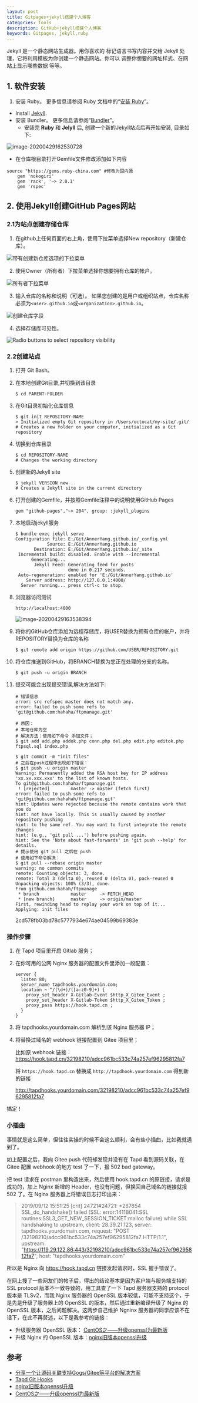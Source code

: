 ```yaml
---
layout: post
title: Gitpages+jekyll搭建个人博客
categories: Tools
description: GitHub+jekyll搭建个人博客
keywords: Gitpages, jekyll,ruby
---
```


Jekyll 是一个静态网站生成器。用你喜欢的 标记语言书写内容并交给 Jekyll 处理，它将利用模板为你创建一个静态网站。你可以 调整你想要的网址样式、在网站上显示哪些数据 等等。

## 1. 软件安装

1. 安装 Ruby。 更多信息请参阅 Ruby 文档中的“[安装 Ruby](https://www.ruby-lang.org/en/documentation/installation/)”。

- Install [Jekyll](https://jekyllrb.com/docs/installation/).
- 安装 Bundler。 更多信息请参阅“[Bundler](https://bundler.io/)”。
  - 安装完 **Ruby** 和 **Jelyll** 后, 创建一个新的Jekyll站点后再开始安装, 目录如下:

![image-20200429162530728](C:\Users\yangf\Desktop\image\image-20200429162530728.png)

-  在仓库根目录打开Gemfile文件修改添加如下内容

```shell
source "https://gems.ruby-china.com" #修改为国内源
	gem 'nokogiri'
	gem 'rack', '~> 2.0.1'
	gem 'rspec'
```

## 2. 使用Jekyll创建GitHub Pages网站

### 2.1为站点创建存储仓库

1. 在github上任何页面的右上角，使用下拉菜单选择New repository（新建仓库）。

![带有创建新仓库选项的下拉菜单](C:\Users\yangf\Desktop\image\repo-create.png)

2. 使用Owner（所有者）下拉菜单选择你想要拥有仓库的帐户。

![所有者下拉菜单](C:\Users\yangf\Desktop\image\create-repository-owner.png)

3. 输入仓库的名称和说明（可选）。 如果您创建的是用户或组织站点，仓库名称必须为`<user>.github.io`或`<organization>.github.io`。 

![创建仓库字段](C:\Users\yangf\Desktop\image\create-repository-name-pages.png)

4. 选择存储库可见性。

![Radio buttons to select repository visibility](C:\Users\yangf\Desktop\image\create-repository-public-private.png)

### 2.2创建站点

1. 打开 Git Bash。

2. 在本地创建Git目录,并切换到该目录

   ```shell
   $ cd PARENT-FOLDER
   ```

3. 在Git目录初始化仓库信息

   ```shell
   $ git init REPOSITORY-NAME
   > Initialized empty Git repository in /Users/octocat/my-site/.git/
   # Creates a new folder on your computer, initialized as a Git repository
   ```

4. 切换到仓库目录

   ```shell
   $ cd REPOSITORY-NAME
   # Changes the working directory
   ```

5. 创建新的Jekyll site
   ```shell
   $ jekyll VERSION new .
   # Creates a Jekyll site in the current directory
   ```

6. 打开创建的Gemfile，并按照Gemfile注释中的说明使用GitHub Pages

   ```shell
   gem "github-pages","~> 204", group: :jekyll_plugins
   ```

7. 本地启动jekyll服务

   ```shell
   $ bundle exec jekyll serve
   Configuration file: E:/Git/AnnerYang.github.io/_config.yml
               Source: E:/Git/AnnerYang.github.io
          Destination: E:/Git/AnnerYang.github.io/_site
    Incremental build: disabled. Enable with --incremental
         Generating...
          Jekyll Feed: Generating feed for posts
                       done in 0.217 seconds.
    Auto-regeneration: enabled for 'E:/Git/AnnerYang.github.io'
       Server address: http://127.0.0.1:4000/
     Server running... press ctrl-c to stop.
   
   ```

8. 浏览器访问测试

   ```
   http://localhost:4000
   ```

   ![image-20200429163538394](C:\Users\yangf\Desktop\image\image-20200429163538394.png)

9. 将你的GitHub仓库添加为远程存储库，将USER替换为拥有仓库的帐户，并将REPOSITORY替换为仓库的名称

   ```shell
   $ git remote add origin https://github.com/USER/REPOSITORY.git
   ```

10. 将仓库推送到GitHub，将BRANCH替换为您正在处理的分支的名称。

    ```shell
    $ git push -u origin BRANCH
    ```

11. 提交可能会出现提交错误,解决方法如下:

    ```shell
    # 错误信息
    error: src refspec master does not match any.
    error: failed to push some refs to 'git@github.com:hahaha/ftpmanage.git'
    ```

    ```shell
    # 原因：
    # 本地仓库为空
    # 解决方法：使用如下命令 添加文件；
    $ git add add.php addok.php conn.php del.php edit.php editok.php ftpsql.sql index.php
    
    $ git commit -m "init files"
    # 之后在push过程中出现如下错误：
    $ git push -u origin master
    Warning: Permanently added the RSA host key for IP address 'xx.xx.xxx.xxx' to the list of known hosts.
    To git@github.com:hahaha/ftpmanage.git
     ! [rejected]        master -> master (fetch first)
    error: failed to push some refs to 'git@github.com:hahahah/ftpmanage.git'
    hint: Updates were rejected because the remote contains work that you do
    hint: not have locally. This is usually caused by another repository pushing
    hint: to the same ref. You may want to first integrate the remote changes
    hint: (e.g., 'git pull ...') before pushing again.
    hint: See the 'Note about fast-forwards' in 'git push --help' for details.
    # 提示使用 git pull 之后在 push
    # 使用如下命令解决：
    $ git pull --rebase origin master
    warning: no common commits
    remote: Counting objects: 3, done.
    remote: Total 3 (delta 0), reused 0 (delta 0), pack-reused 0
    Unpacking objects: 100% (3/3), done.
    From github.com:hahah/ftpmanage
     * branch            master     -> FETCH_HEAD
     * [new branch]      master     -> origin/master
    First, rewinding head to replay your work on top of it...
    Applying: init files
    ```

    2cd578fb03bd78c5777934e674ae04599b69383e

### 操作步骤

1. 在 Tapd 项目里开启 Gitlab 服务；

2. 在你可用的公网 Nginx 服务器的配置文件里添加一段配置：

    ```
    server {
      listen 80;
      server_name tapdhooks.yourdomain.com;
      location ~ ^/(\d+)/([a-z0-9]+) {
        proxy_set_header X-Gitlab-Event $http_X_Gitee_Event ;
        proxy_set_header X-Gitlab-Token $http_X_Gitee_Token ;
        proxy_pass https://hook.tapd.cn ;
      }
    }
    ```

3. 将 tapdhooks.yourdomain.com 解析到该 Nginx 服务器 IP；

4. 将替换过域名的 webhook 链接配置到 Gitee 项目里；

    比如原 webhook 链接：https://hook.tapd.cn/32198210/adcc961bc533c74a257ef96295812fa7

    将 `https://hook.tapd.cn` 替换成 `http://tapdhook.yourdomain.com` 得到新的链接

    http://tapdhooks.yourdomain.com/32198210/adcc961bc533c74a257ef96295812fa7

搞定！

### 小插曲

事情就是这么简单，但往往实操的时候不会这么顺利，会有些小插曲，比如我就遇到了。

如上配置之后，我向 Gitee push 代码却发现并没有在 Tapd 看到源码关联，在 Gitee 配置 webhook 的地方 test 了一下，报 502 bad gateway。

把 test 请求在 postman 里构造出来，然后使用 hook.tapd.cn 的原链接，请求是成功的，加上 Nginx 新增的 Header，也没有问题，但换回自己域名的链接就报 502 了。在 Nginx 服务器上将错误日志打印出来：

> 2019/09/12 15:51:25 [crit] 24721#24721: *287854 SSL_do_handshake() failed (SSL: error:1411B041:SSL routines:SSL3_GET_NEW_SESSION_TICKET:malloc failure) while SSL handshaking to upstream, client: 28.39.21.123, server: tapdhooks.yourdomain.com, request: "POST /32198210/adcc961bc533c74a257ef96295812fa7 HTTP/1.1", upstream: "https://119.29.122.86:443/32198210/adcc961bc533c74a257ef96295812fa7", host: "tapdhooks.yourdomain.com"

所以是 Nginx 向 https://hook.tapd.cn 链接发起请求时，SSL 握手错误了。

在网上搜了一些网友们的帖子后，得出的结论基本是因为客户端与服务端支持的 SSL protocol 版本不一致导致的，用工具查了一下 Tapd 服务器支持的 protocol 版本是 TLSv2，而我 Nginx 服务器的 OpenSSL 版本较低，可能不支持这个，于是先是升级了服务器上的 OpenSSL 的版本，然后通过重新编译升级了 Nginx 的 OpenSSL 版本，之后问题解决。这两步自己维护 Ngninx 服务器的同学应该不在话下，在此不再赘述，以下是我参考的链接：

- 升级服务器 OpenSSL 版本： [CentOS之——升级openssl为最新版][]
- 升级 Nginx 的 OpenSSL 版本：[nginx旧版本openssl升级][]

## 参考

- [分享一个让源码关联支持Gogs/Gitee等平台的解决方案][]
- [Tapd Git Hooks][]
- [nginx旧版本openssl升级][]
- [CentOS之——升级openssl为最新版][]

[分享一个让源码关联支持Gogs/Gitee等平台的解决方案]: https://www.tapd.cn/forum/view/67001
[Tapd Git Hooks]: https://github.com/notzheng/Tapd-Git-Hooks
[nginx旧版本openssl升级]: https://my.oschina.net/u/1449160/blog/220415
[CentOS之——升级openssl为最新版]: https://blog.csdn.net/l1028386804/article/details/53165252
